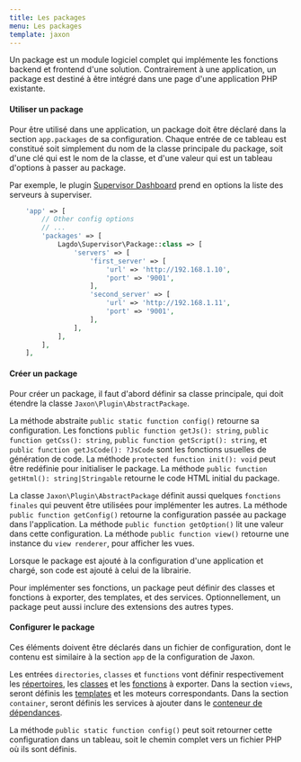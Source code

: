 ```yaml
---
title: Les packages
menu: Les packages
template: jaxon
---
```


Un package est un module logiciel complet qui implémente les fonctions backend et frontend d'une solution.
Contrairement à une application, un package est destiné à être intégré dans une page d'une application PHP existante.

#### Utiliser un package

Pour être utilisé dans une application, un package doit être déclaré dans la section `app.packages` de sa configuration.
Chaque entrée de ce tableau est constitué soit simplement du nom de la classe principale du package, soit d'une clé qui est le nom de la classe, et d'une valeur qui est un tableau d'options à passer au package.

Par exemple, le plugin [Supervisor Dashboard](https://github.com/lagdo/jaxon-supervisor) prend en options la liste des serveurs à superviser.

```php
    'app' => [
        // Other config options
        // ...
        'packages' => [
            Lagdo\Supervisor\Package::class => [
                'servers' => [
                    'first_server' => [
                        'url' => 'http://192.168.1.10',
                        'port' => '9001',
                    ],
                    'second_server' => [
                        'url' => 'http://192.168.1.11',
                        'port' => '9001',
                    ],
                ],
            ],
        ],
    ],
```

#### Créer un package

Pour créer un package, il faut d'abord définir sa classe principale, qui doit étendre la classe `Jaxon\Plugin\AbstractPackage`.

La méthode abstraite `public static function config()` retourne sa configuration.
Les fonctions `public function getJs(): string`, `public function getCss(): string`, `public function getScript(): string`, et `public function getJsCode(): ?JsCode` sont les fonctions usuelles de génération de code.
La méthode `protected function init(): void` peut être redéfinie pour initialiser le package.
La méthode `public function getHtml(): string|Stringable` retourne le code HTML initial du package.

La classe `Jaxon\Plugin\AbstractPackage` définit aussi quelques `fonctions finales` qui peuvent être utilisées pour implémenter les autres.
La méthode `public function getConfig()` retourne la configuration passée au package dans l'application.
La méthode `public function getOption()` lit une valeur dans cette configuration.
La méthode `public function view()` retourne une instance du `view renderer`, pour afficher les vues.

Lorsque le package est ajouté à la configuration d'une application et chargé, son code est ajouté à celui de la librairie.

Pour implémenter ses fonctions, un package peut définir des classes et fonctions à exporter, des templates, et des services.
Optionnellement, un package peut aussi inclure des extensions des autres types.

#### Configurer le package

Ces éléments doivent être déclarés dans un fichier de configuration, dont le contenu est similaire à la section `app` de la configuration de Jaxon.

Les entrées `directories`, `classes` et `functions` vont définir respectivement les [répertoires](../../registrations/namespaces.html), les [classes](../../registrations/classes.html) et les [fonctions](../../registrations/functions.html) à exporter.
Dans la section `views`, seront définis les [templates](../../ui-features/views.html) et les moteurs correspondants.
Dans la section `container`, seront définis les services à ajouter dans le [conteneur de dépendances](../../features/dependency-injection.html).

La méthode `public static function config()` peut soit retourner cette configuration dans un tableau, soit le chemin complet vers un fichier PHP où ils sont définis.
